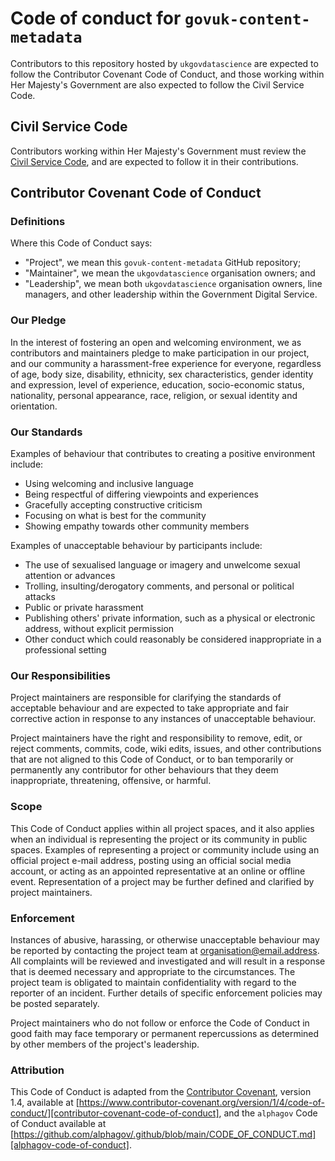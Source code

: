 # Code of conduct for `govuk-content-metadata`

Contributors to this repository hosted by `ukgovdatascience` are expected to follow the
Contributor Covenant Code of Conduct, and those working within Her Majesty's Government
are also expected to follow the Civil Service Code.

## Civil Service Code

Contributors working within Her Majesty's Government must review the [Civil Service
Code][civil-service-code], and are expected to follow it in their contributions.

## Contributor Covenant Code of Conduct

### Definitions

Where this Code of Conduct says:

- "Project", we mean this `govuk-content-metadata` GitHub repository;
- "Maintainer", we mean the `ukgovdatascience` organisation owners; and
- "Leadership", we mean both `ukgovdatascience` organisation owners, line managers, and other
  leadership within the Government Digital Service.

### Our Pledge

In the interest of fostering an open and welcoming environment, we as contributors and
maintainers pledge to make participation in our project, and our community a
harassment-free experience for everyone, regardless of age, body size, disability,
ethnicity, sex characteristics, gender identity and expression, level of experience,
education, socio-economic status, nationality, personal appearance, race, religion, or
sexual identity and orientation.

### Our Standards

Examples of behaviour that contributes to creating a positive environment include:

- Using welcoming and inclusive language
- Being respectful of differing viewpoints and experiences
- Gracefully accepting constructive criticism
- Focusing on what is best for the community
- Showing empathy towards other community members

Examples of unacceptable behaviour by participants include:

- The use of sexualised language or imagery and unwelcome sexual attention or advances
- Trolling, insulting/derogatory comments, and personal or political attacks
- Public or private harassment
- Publishing others' private information, such as a physical or electronic address,
  without explicit permission
- Other conduct which could reasonably be considered inappropriate in a professional
  setting

### Our Responsibilities

Project maintainers are responsible for clarifying the standards of acceptable
behaviour and are expected to take appropriate and fair corrective action in response
to any instances of unacceptable behaviour.

Project maintainers have the right and responsibility to remove, edit, or reject
comments, commits, code, wiki edits, issues, and other contributions that are not
aligned to this Code of Conduct, or to ban temporarily or permanently any contributor
for other behaviours that they deem inappropriate, threatening, offensive, or harmful.

### Scope

This Code of Conduct applies within all project spaces, and it also applies when an
individual is representing the project or its community in public spaces. Examples of
representing a project or community include using an official project e-mail address,
posting using an official social media account, or acting as an appointed
representative at an online or offline event. Representation of a project may be
further defined and clarified by project maintainers.

### Enforcement

Instances of abusive, harassing, or otherwise unacceptable behaviour may be reported by
contacting the project team at
[organisation@email.address][email-address]. All complaints will be
reviewed and investigated and will result in a response that is deemed necessary and
appropriate to the circumstances. The project team is obligated to maintain
confidentiality with regard to the reporter of an incident. Further details of
specific enforcement policies may be posted separately.

Project maintainers who do not follow or enforce the Code of Conduct in good faith may
face temporary or permanent repercussions as determined by other members of the
project's leadership.

### Attribution

This Code of Conduct is adapted from the [Contributor Covenant][contributor-covenant],
version 1.4, available at
[https://www.contributor-covenant.org/version/1/4/code-of-conduct/][contributor-covenant-code-of-conduct],
and the `alphagov` Code of Conduct available at
[https://github.com/alphagov/.github/blob/main/CODE_OF_CONDUCT.md][alphagov-code-of-conduct].

[alphagov-code-of-conduct]: https://github.com/alphagov/.github/blob/main/CODE_OF_CONDUCT.md
[civil-service-code]: https://www.gov.uk/government/publications/civil-service-code/the-civil-service-code
[contributor-covenant]: https://www.contributor-covenant.org
[contributor-covenant-code-of-conduct]: https://www.contributor-covenant.org/version/1/4/code-of-conduct/
[email-address]: mailto:organisation@email.address
